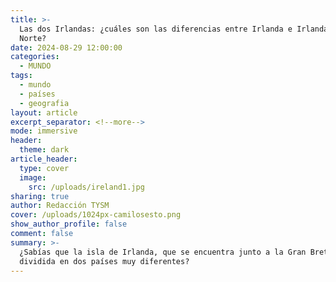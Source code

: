 ```yaml
---
title: >-
  Las dos Irlandas: ¿cuáles son las diferencias entre Irlanda e Irlanda del
  Norte?
date: 2024-08-29 12:00:00
categories:
  - MUNDO
tags:
  - mundo
  - países
  - geografia
layout: article
excerpt_separator: <!--more-->
mode: immersive
header:
  theme: dark
article_header:
  type: cover
  image:
    src: /uploads/ireland1.jpg
sharing: true
author: Redacción TYSM
cover: /uploads/1024px-camilosesto.png
show_author_profile: false
comment: false
summary: >-
  ¿Sabías que la isla de Irlanda, que se encuentra junto a la Gran Bretaña, está
  dividida en dos países muy diferentes?
---
```

